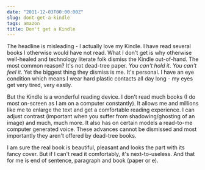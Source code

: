 ```yaml
---
date: "2011-12-03T00:00:00Z"
slug: dont-get-a-kindle
tags: amazon
title: Don't get a Kindle
---
```


The headline is misleading - I actually love my Kindle. I have read several books I otherwise 
would have not read. What I don't get is why otherwise well-healed and technology literate 
folk dismiss the Kindle out-of-hand. The most common reason? It's not dead-tree paper. 
<em>You can't hold it</em>. <em>You can't feel it</em>. Yet the biggest thing they 
dismiss is me. It's personal. I have an eye condition which means I wear hard plastic 
contacts all day long - my eyes get very tired, very easily.

But the Kindle is a wonderful reading device. I don't read much books (I do most 
on-screen as I am on a computer constantly). It allows me and millions like me to 
enlarge the text and get a comfortable reading experience. I can adjust contrast 
(important when you suffer from shadowing/ghosting of an image) and much, much more. 
It also has on certain models a read-to-me computer generated voice. These advances 
cannot be dismissed and most importantly they aren't offered by dead-tree books.

I am sure the real book is beautiful, pleasant and looks the part with its fancy 
cover. But if I can't read it comfortably, it's next-to-useless. And that for 
me is end of sentence, paragraph and book (paper or e).

